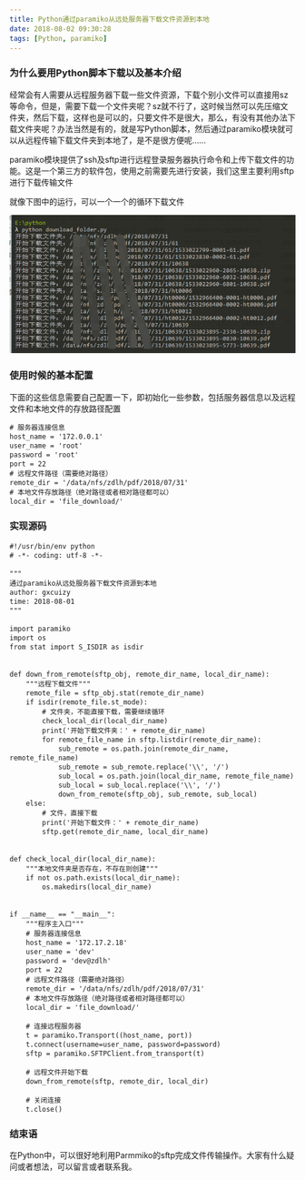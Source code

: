 ```yaml
---
title: Python通过paramiko从远处服务器下载文件资源到本地
date: 2018-08-02 09:30:28
tags: [Python, paramiko]
---
```


### 为什么要用Python脚本下载以及基本介绍

经常会有人需要从远程服务器下载一些文件资源，下载个别小文件可以直接用sz等命令，但是，需要下载一个文件夹呢？sz就不行了，这时候当然可以先压缩文件夹，然后下载，这样也是可以的，只要文件不是很大，那么，有没有其他办法下载文件夹呢？办法当然是有的，就是写Python脚本，然后通过paramiko模块就可以从远程传输下载文件夹到本地了，是不是很方便呢……

paramiko模块提供了ssh及sftp进行远程登录服务器执行命令和上传下载文件的功能。这是一个第三方的软件包，使用之前需要先进行安装，我们这里主要利用sftp进行下载传输文件

<!-- more -->

就像下图中的运行，可以一个一个的循环下载文件

![sftp_download](images/sftp_download.png)

### 使用时候的基本配置

下面的这些信息需要自己配置一下，即初始化一些参数，包括服务器信息以及远程文件和本地文件的存放路径配置

```
# 服务器连接信息
host_name = '172.0.0.1'
user_name = 'root'
password = 'root'
port = 22
# 远程文件路径（需要绝对路径）
remote_dir = '/data/nfs/zdlh/pdf/2018/07/31'
# 本地文件存放路径（绝对路径或者相对路径都可以）
local_dir = 'file_download/'
```

### 实现源码

```
#!/usr/bin/env python
# -*- coding: utf-8 -*-

"""
通过paramiko从远处服务器下载文件资源到本地
author: gxcuizy
time: 2018-08-01
"""

import paramiko
import os
from stat import S_ISDIR as isdir


def down_from_remote(sftp_obj, remote_dir_name, local_dir_name):
    """远程下载文件"""
    remote_file = sftp_obj.stat(remote_dir_name)
    if isdir(remote_file.st_mode):
        # 文件夹，不能直接下载，需要继续循环
        check_local_dir(local_dir_name)
        print('开始下载文件夹：' + remote_dir_name)
        for remote_file_name in sftp.listdir(remote_dir_name):
            sub_remote = os.path.join(remote_dir_name, remote_file_name)
            sub_remote = sub_remote.replace('\\', '/')
            sub_local = os.path.join(local_dir_name, remote_file_name)
            sub_local = sub_local.replace('\\', '/')
            down_from_remote(sftp_obj, sub_remote, sub_local)
    else:
        # 文件，直接下载
        print('开始下载文件：' + remote_dir_name)
        sftp.get(remote_dir_name, local_dir_name)


def check_local_dir(local_dir_name):
    """本地文件夹是否存在，不存在则创建"""
    if not os.path.exists(local_dir_name):
        os.makedirs(local_dir_name)


if __name__ == "__main__":
    """程序主入口"""
    # 服务器连接信息
    host_name = '172.17.2.18'
    user_name = 'dev'
    password = 'dev@zdlh'
    port = 22
    # 远程文件路径（需要绝对路径）
    remote_dir = '/data/nfs/zdlh/pdf/2018/07/31'
    # 本地文件存放路径（绝对路径或者相对路径都可以）
    local_dir = 'file_download/'

    # 连接远程服务器
    t = paramiko.Transport((host_name, port))
    t.connect(username=user_name, password=password)
    sftp = paramiko.SFTPClient.from_transport(t)

    # 远程文件开始下载
    down_from_remote(sftp, remote_dir, local_dir)

    # 关闭连接
    t.close()
```

### 结束语

在Python中，可以很好地利用Parmmiko的sftp完成文件传输操作。大家有什么疑问或者想法，可以留言或者联系我。







